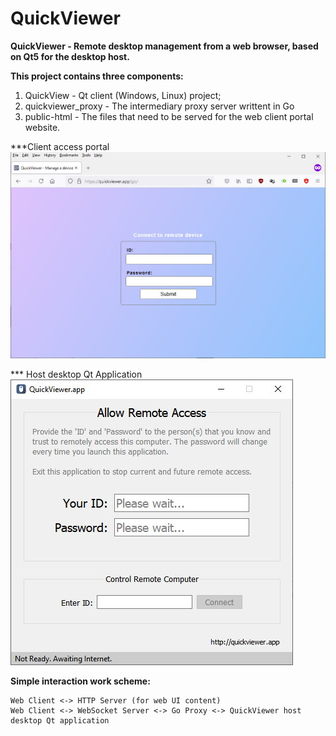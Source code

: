 # QuickViewer
**QuickViewer - Remote desktop management from a web browser, based on Qt5 for the desktop host.**

**This project contains three components:**
1. QuickView - Qt client (Windows, Linux) project;
2. quickviewer_proxy - The intermediary proxy server writtent in Go
3. public-html - The files that need to be served for the web client portal website.

***Client access portal
![Client Screenshot](screenshot-client.jpg)

*** Host desktop Qt Application
![Host Screenshot](screenshot-host.jpg)


**Simple interaction work scheme:**

```
Web Client <-> HTTP Server (for web UI content)
Web Client <-> WebSocket Server <-> Go Proxy <-> QuickViewer host desktop Qt application
```
